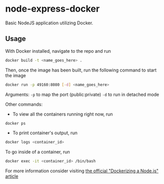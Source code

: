 # node-express-docker

Basic NodeJS application utilizing Docker.

## Usage

With Docker installed, navigate to the repo and run

```bash
docker build -t <name_goes_here> .
```

Then, once the image has been built, run the following command to start the image

```bash
docker run -p 49160:8080 [-d] <name_goes_here>
```

Arguments:
`-p` to map the port (public:private)
`-d` to run in detached mode

Other commands:

- To view all the containers running right now, run

```bash
docker ps
```

- To print container's output, run

```bash
docker logs <container_id>
```

To go inside of a container, run

```bash
docker exec -it <container_id> /bin/bash
```

For more information consider visiting [the official "Dockerizing a Node.js" article](https://nodejs.org/en/docs/guides/nodejs-docker-webapp/)
